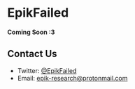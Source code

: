 
# EpikFailed

**Coming Soon :3**

## Contact Us

 - Twitter: [@EpikFailed](https://twitter.com/EpikFailed)
 - Email: [epik-research@protonmail.com](mailto:epik-research+uwu@protonmail.com)


